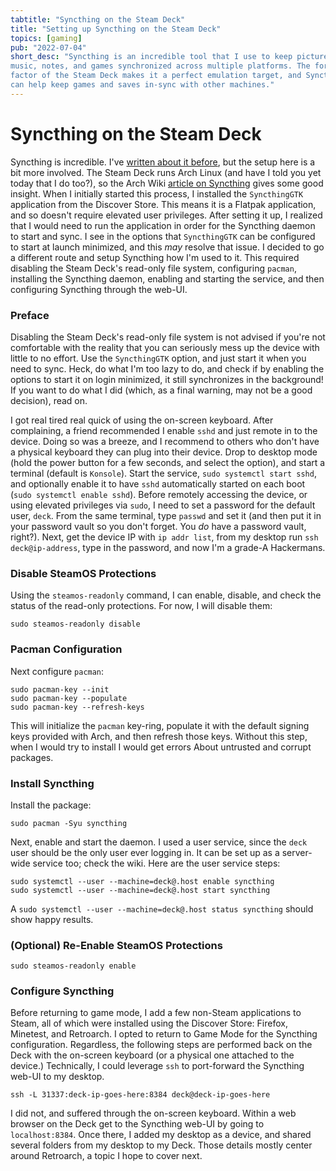 ```yaml
---
tabtitle: "Syncthing on the Steam Deck"
title: "Setting up Syncthing on the Steam Deck"
topics: [gaming]
pub: "2022-07-04"
short_desc: "Syncthing is an incredible tool that I use to keep pictures,
music, notes, and games synchronized across multiple platforms. The form
factor of the Steam Deck makes it a perfect emulation target, and Syncthing
can help keep games and saves in-sync with other machines."
---
```


# Syncthing on the Steam Deck

Syncthing is incredible. I've [written about it
before](2020/07/19/syncthing-part-1.html), but the setup here is a bit more
involved. The Steam Deck runs Arch Linux (and have I told you yet today that I
do too?), so the Arch Wiki [article on
Syncthing](https://wiki.archlinux.org/title/Syncthing) gives some good insight.
When I initially started this process, I installed the `SyncthingGTK`
application from the Discover Store. This means it is a Flatpak application, and
so doesn't require elevated user privileges. After setting it up, I realized
that I would need to run the application in order for the Syncthing daemon to
start and sync. I see in the options that `SyncthingGTK` can be configured to
start at launch minimized, and this _may_ resolve that issue. I decided to go a
different route and setup Syncthing how I'm used to it. This required disabling
the Steam Deck's read-only file system, configuring `pacman`, installing the
Syncthing daemon, enabling and starting the service, and then configuring
Syncthing through the web-UI.

### Preface

Disabling the Steam Deck's read-only file system is not advised if you're not
comfortable with the reality that you can seriously mess up the device with
little to no effort. Use the `SyncthingGTK` option, and just start it when you
need to sync. Heck, do what I'm too lazy to do, and check if by enabling the
options to start it on login minimized, it still synchronizes in the background!
If you want to do what I did (which, as a final warning, may not be a good
decision), read on.

I got real tired real quick of using the on-screen keyboard. After
complaining, a friend recommended I enable `sshd` and just remote in to the
device. Doing so was a breeze, and I recommend to others who don't have a
physical keyboard they can plug into their device. Drop to desktop mode
(hold the power button for a few seconds, and select the option), and start a
terminal (default is `Konsole`). Start the service, `sudo systemctl start sshd`,
and optionally enable it to have `sshd` automatically started on each boot
(`sudo systemctl enable sshd`). Before remotely accessing the device, or using
elevated privileges via `sudo`, I need to set a password for the default user,
`deck`. From the same terminal, type `passwd` and set it (and then put it in
your password vault so you don't forget. You _do_ have a password vault,
right?). Next, get the device IP with `ip addr list`, from my desktop run `ssh
deck@ip-address`, type in the password, and now I'm a grade-A Hackermans.

### Disable SteamOS Protections

Using the `steamos-readonly` command, I can enable, disable, and check the
status of the read-only protections. For now, I will disable them:

```
sudo steamos-readonly disable
```

### Pacman Configuration

Next configure `pacman`:

```
sudo pacman-key --init
sudo pacman-key --populate
sudo pacman-key --refresh-keys
```

This will initialize the `pacman` key-ring, populate it with the default signing
keys provided with Arch, and then refresh those keys. Without this step, when I
would try to install I would get errors About untrusted and corrupt packages.

### Install Syncthing

Install the package:

```
sudo pacman -Syu syncthing
```

Next, enable and start the daemon. I used a user service, since the `deck` user
should be the only user ever logging in. It can be set up as a server-wide
service too; check the wiki. Here are the user service steps:

```
sudo systemctl --user --machine=deck@.host enable syncthing
sudo systemctl --user --machine=deck@.host start syncthing
```

A `sudo systemctl --user --machine=deck@.host status syncthing` should show
happy results.

### (Optional) Re-Enable SteamOS Protections

```
sudo steamos-readonly enable
```

### Configure Syncthing

Before returning to game mode, I add a few non-Steam applications to Steam, all
of which were installed using the Discover Store: Firefox, Minetest, and
Retroarch. I opted to return to Game Mode for the Syncthing configuration.
Regardless, the following steps are performed back on the Deck with the
on-screen keyboard (or a physical one attached to the device.) Technically, I
could leverage `ssh` to port-forward the Syncthing web-UI to my desktop.

```
ssh -L 31337:deck-ip-goes-here:8384 deck@deck-ip-goes-here
```

I did not, and suffered through the on-screen keyboard. Within a web browser on
the Deck get to the Syncthing web-UI by going to `localhost:8384`. Once there, I
added my desktop as a device, and shared several folders from my desktop to my
Deck. Those details mostly center around Retroarch, a topic I hope to cover
next.
